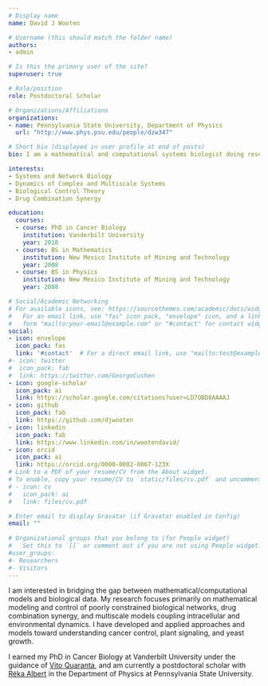 ```yaml
---
# Display name
name: David J Wooten

# Username (this should match the folder name)
authors:
- admin

# Is this the primary user of the site?
superuser: true

# Role/position
role: Postdoctoral Scholar

# Organizations/Affiliations
organizations:
- name: Pennsylvania State University, Department of Physics
  url: "http://www.phys.psu.edu/people/dzw347"

# Short bio (displayed in user profile at end of posts)
bio: I am a mathematical and computational systems biologist doing research at the interface of theory and data. I have applied my work in cancer, plants, and yeast.

interests:
- Systems and Network Biology
- Dynamics of Complex and Multiscale Systems
- Biological Control Theory
- Drug Combination Synergy

education:
  courses:
  - course: PhD in Cancer Biology
    institution: Vanderbilt University
    year: 2018
  - course: BS in Mathematics
    institution: New Mexico Institute of Mining and Technology
    year: 2008
  - course: BS in Physics
    institution: New Mexico Institute of Mining and Technology
    year: 2008

# Social/Academic Networking
# For available icons, see: https://sourcethemes.com/academic/docs/widgets/#icons
#   For an email link, use "fas" icon pack, "envelope" icon, and a link in the
#   form "mailto:your-email@example.com" or "#contact" for contact widget.
social:
- icon: envelope
  icon_pack: fas
  link: '#contact'  # For a direct email link, use "mailto:test@example.org".
#- icon: twitter
#  icon_pack: fab
#  link: https://twitter.com/GeorgeCushen
- icon: google-scholar
  icon_pack: ai
  link: https://scholar.google.com/citations?user=LD7OBD8AAAAJ
- icon: github
  icon_pack: fab
  link: https://github.com/djwooten
- icon: linkedin
  icon_pack: fab
  link: https://www.linkedin.com/in/wootendavid/
- icon: orcid
  icon_pack: ai
  link: https://orcid.org/0000-0002-0067-123X
# Link to a PDF of your resume/CV from the About widget.
# To enable, copy your resume/CV to `static/files/cv.pdf` and uncomment the lines below.  
# - icon: cv
#   icon_pack: ai
#   link: files/cv.pdf

# Enter email to display Gravatar (if Gravatar enabled in Config)
email: ""
  
# Organizational groups that you belong to (for People widget)
#   Set this to `[]` or comment out if you are not using People widget.  
#user_groups:
#- Researchers
#- Visitors
---
```


I am interested in bridging the gap between mathematical/computational models and biological data. My research focuses primarily on mathematical modeling and control of poorly constrained biological networks, drug combination synergy, and multiscale models coupling intracellular and environmental dynamics. I have developed and applied approaches and models toward understanding cancer control, plant signaling, and yeast growth.

I earned my PhD in Cancer Biology at Vanderbilt University under the guidance of [Vito Quaranta](https://lab.vanderbilt.edu/quarantalab/), and am currently a postdoctoral scholar with [Réka Albert](https://www.ralbert.me) in the Department of Physics at Pennsylvania State University.
